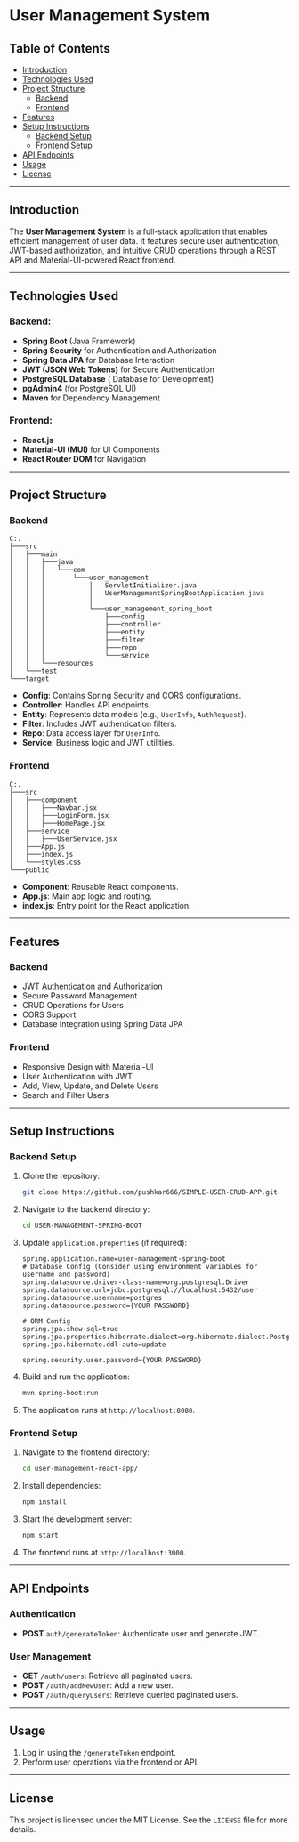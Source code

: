 # User Management System

## Table of Contents
- [Introduction](#introduction)
- [Technologies Used](#technologies-used)
- [Project Structure](#project-structure)
  - [Backend](#backend)
  - [Frontend](#frontend)
- [Features](#features)
- [Setup Instructions](#setup-instructions)
  - [Backend Setup](#backend-setup)
  - [Frontend Setup](#frontend-setup)
- [API Endpoints](#api-endpoints)
- [Usage](#usage)
- [License](#license)

---

## Introduction
The **User Management System** is a full-stack application that enables efficient management of user data. It features secure user authentication, JWT-based authorization, and intuitive CRUD operations through a REST API and Material-UI-powered React frontend.

---

## Technologies Used

### Backend:
- **Spring Boot** (Java Framework)
- **Spring Security** for Authentication and Authorization
- **Spring Data JPA** for Database Interaction
- **JWT (JSON Web Tokens)** for Secure Authentication
- **PostgreSQL Database** ( Database for Development)
- **pgAdmin4** (for PostgreSQL UI)
- **Maven** for Dependency Management

### Frontend:
- **React.js**
- **Material-UI (MUI)** for UI Components
- **React Router DOM** for Navigation

---

## Project Structure

### Backend
```
C:.
├───src
│   ├───main
│   │   ├───java
│   │   │   └───com
│   │   │       └───user_management
│   │   │           │   ServletInitializer.java
│   │   │           │   UserManagementSpringBootApplication.java
│   │   │           │
│   │   │           └───user_management_spring_boot
│   │   │               ├───config
│   │   │               ├───controller
│   │   │               ├───entity
│   │   │               ├───filter
│   │   │               ├───repo
│   │   │               └───service
│   │   └───resources
│   └───test
└───target
```

- **Config**: Contains Spring Security and CORS configurations.
- **Controller**: Handles API endpoints.
- **Entity**: Represents data models (e.g., `UserInfo`, `AuthRequest`).
- **Filter**: Includes JWT authentication filters.
- **Repo**: Data access layer for `UserInfo`.
- **Service**: Business logic and JWT utilities.

### Frontend
```
C:.
├───src
│   ├───component
│   │   ├───Navbar.jsx
│   │   ├───LoginForm.jsx
│   │   ├───HomePage.jsx
│   ├───service
│   │   ├───UserService.jsx
│   ├───App.js
│   ├───index.js
│   └───styles.css
└───public
```
- **Component**: Reusable React components.
- **App.js**: Main app logic and routing.
- **index.js**: Entry point for the React application.

---

## Features

### Backend
- JWT Authentication and Authorization
- Secure Password Management
- CRUD Operations for Users
- CORS Support
- Database Integration using Spring Data JPA

### Frontend
- Responsive Design with Material-UI
- User Authentication with JWT
- Add, View, Update, and Delete Users
- Search and Filter Users

---

## Setup Instructions

### Backend Setup
1. Clone the repository:
   ```bash
   git clone https://github.com/pushkar666/SIMPLE-USER-CRUD-APP.git
   ```
2. Navigate to the backend directory:
   ```bash
   cd USER-MANAGEMENT-SPRING-BOOT
   ```
3. Update `application.properties` (if required):
   ```properties
   spring.application.name=user-management-spring-boot
   # Database Config (Consider using environment variables for username and password)
   spring.datasource.driver-class-name=org.postgresql.Driver
   spring.datasource.url=jdbc:postgresql://localhost:5432/user
   spring.datasource.username=postgres
   spring.datasource.password={YOUR PASSWORD}

   # ORM Config
   spring.jpa.show-sql=true
   spring.jpa.properties.hibernate.dialect=org.hibernate.dialect.PostgreSQLDialect
   spring.jpa.hibernate.ddl-auto=update

   spring.security.user.password={YOUR PASSWORD}
   
   ```
4. Build and run the application:
   ```bash
   mvn spring-boot:run
   ```
5. The application runs at `http://localhost:8080`.

### Frontend Setup
1. Navigate to the frontend directory:
   ```bash
   cd user-management-react-app/
   ```
2. Install dependencies:
   ```bash
   npm install
   ```
3. Start the development server:
   ```bash
   npm start
   ```
4. The frontend runs at `http://localhost:3000`.

---

## API Endpoints

### Authentication
- **POST** `auth/generateToken`: Authenticate user and generate JWT.

### User Management
- **GET** `/auth/users`: Retrieve all paginated users.
- **POST** `/auth/addNewUser`: Add a new user.
- **POST** `/auth/queryUsers`: Retrieve queried paginated users.

---

## Usage
1. Log in using the `/generateToken` endpoint.
2. Perform user operations via the frontend or API.

---

## License
This project is licensed under the MIT License. See the `LICENSE` file for more details.
